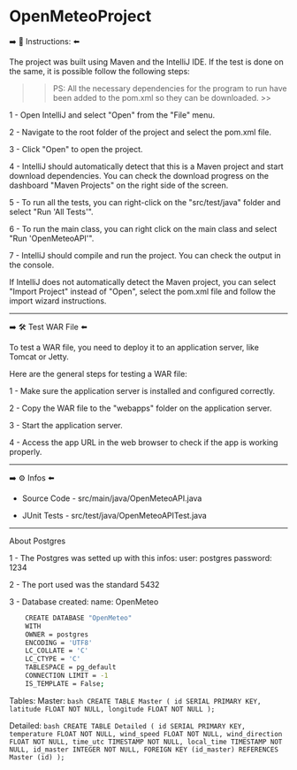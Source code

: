 # OpenMeteoProject

:arrow_right:  :page_facing_up: Instructions:  :arrow_left:

The project was built using Maven and the IntelliJ IDE. If the test is done on the same, it is possible
follow the following steps:

>> PS: All the necessary dependencies for the program to run have been added to the pom.xml
so they can be downloaded. >>

1 - Open IntelliJ and select "Open" from the "File" menu.

2 - Navigate to the root folder of the project and select the pom.xml file.

3 - Click "Open" to open the project.

4 - IntelliJ should automatically detect that this is a Maven project and start download dependencies. You can check the download progress on the dashboard "Maven Projects" on the right side of the screen.

5 - To run all the tests, you can right-click on the "src/test/java" folder and select "Run 'All Tests'".

6 - To run the main class, you can right click on the main class and select "Run 'OpenMeteoAPI'".

7 - IntelliJ should compile and run the project. You can check the output in the console.

If IntelliJ does not automatically detect the Maven project, you can select "Import Project" instead of "Open", select the pom.xml file and follow the import wizard instructions.

______________________________________________________________________________________________________________________________________

:arrow_right:  :hammer_and_wrench: Test WAR File  :arrow_left:

To test a WAR file, you need to deploy it to an application server, like Tomcat or Jetty.

Here are the general steps for testing a WAR file:

1 - Make sure the application server is installed and configured correctly.

2 - Copy the WAR file to the "webapps" folder on the application server.

3 - Start the application server.

4 - Access the app URL in the web browser to check if the app is working properly.

______________________________________________________________________________________________________________________________________

:arrow_right:  :gear: Infos  :arrow_left:

* Source Code - src/main/java/OpenMeteoAPI.java

* JUnit Tests - src/test/java/OpenMeteoAPITest.java

______________________________________________________________________________________________________________________________________

About Postgres

1 - The Postgres was setted up with this infos:
    user: postgres
    password: 1234
    
2 - The port used was the standard 5432

3 - Database created:
    name: OpenMeteo
    
```bash
    CREATE DATABASE "OpenMeteo"
    WITH
    OWNER = postgres
    ENCODING = 'UTF8'
    LC_COLLATE = 'C'
    LC_CTYPE = 'C'
    TABLESPACE = pg_default
    CONNECTION LIMIT = -1
    IS_TEMPLATE = False;
```
    
 Tables:
   Master:
            ```bash
            CREATE TABLE Master (
                id SERIAL PRIMARY KEY,
                latitude FLOAT NOT NULL,
                longitude FLOAT NOT NULL
	          );
            ```
           
   Detailed:
            ```bash
            CREATE TABLE Detailed (
                id SERIAL PRIMARY KEY,
                temperature FLOAT NOT NULL,
                wind_speed FLOAT NOT NULL,
                wind_direction FLOAT NOT NULL,
                time_utc TIMESTAMP NOT NULL,
                local_time TIMESTAMP NOT NULL,
                id_master INTEGER NOT NULL,
                FOREIGN KEY (id_master) REFERENCES Master (id)
            );
            ```
            

